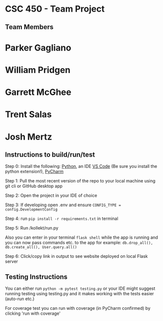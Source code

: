 # CSC 450 - Team Project

## Team Members

# Parker Gagliano

# William Pridgen

# Garrett McGhee

# Trent Salas

# Josh Mertz

## Instructions to build/run/test

Step 0: Install the following: [Python](https://realpython.com/installing-python/), an IDE [VS Code](https://code.visualstudio.com/docs/introvideos/basics) (Be sure you install the python extension!), [PyCharm](https://www.jetbrains.com/help/pycharm/installation-guide.html#silent)

Step 1: Pull the most recent version of the repo to your local machine using git cli or GitHub desktop app

Step 2: Open the project in your IDE of choice

Step 3: If developing open .env and ensure ```CONFIG_TYPE = config.DevelopmentConfig```

Step 4: run ```pip install -r requirements.txt``` in terminal

Step 5: Run /kollekt/run.py

Also you can enter in your terminal ```flask shell``` while the app is running and you can now pass commands etc. to the app for example: ```db.drop_all(), db.create_all(), User.query.all()```

Step 6: Click/copy link in output to see website deployed on local Flask server

## Testing Instructions

You can either run ```python -m pytest testing.py``` or your IDE might suggest running testing using testing.py and it makes working with the tests easier (auto-run etc.)

For coverage test you can run with coverage (in PyCharm confirmed) by clicking 'run with coverage'

